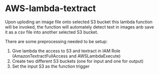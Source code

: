 # AWS-lambda-textract

Upon uploding an image file onto selected S3 bucket this lambda function will be invoked, the function will automately detect text in images anb save it as a csv file into another selected S3 bucket.

There are some preprocessing needed to be setup:
1. Give lambda the access to S3 and textract in IAM Role (AmazonTextractFullAccess and AWSLambdaExecute)
2. Create two different S3 buckets (one for input and one for output)
3. Set the input S3 as the function trigger
